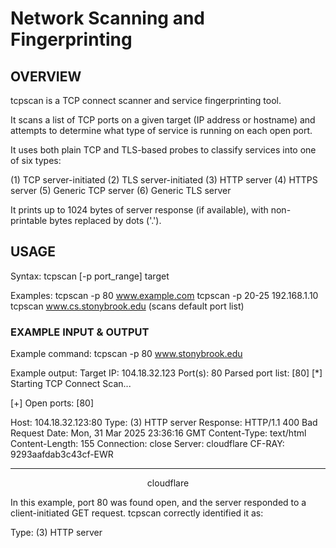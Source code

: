 # Network Scanning and Fingerprinting

## OVERVIEW

tcpscan is a TCP connect scanner and service fingerprinting tool.

It scans a list of TCP ports on a given target (IP address or hostname) and 
attempts to determine what type of service is running on each open port. 

It uses both plain TCP and TLS-based probes to classify services into one of 
six types:

  (1) TCP server-initiated
  (2) TLS server-initiated
  (3) HTTP server
  (4) HTTPS server
  (5) Generic TCP server
  (6) Generic TLS server

It prints up to 1024 bytes of server response (if available), with 
non-printable bytes replaced by dots ('.').


## USAGE

Syntax:
    tcpscan [-p port_range] target

Examples:
    tcpscan -p 80 www.example.com
    tcpscan -p 20-25 192.168.1.10
    tcpscan www.cs.stonybrook.edu      (scans default port list)


### EXAMPLE INPUT & OUTPUT

Example command:
    tcpscan -p 80 www.stonybrook.edu

Example output:
Target IP: 104.18.32.123
Port(s): 80
Parsed port list: [80]
[*] Starting TCP Connect Scan...

[+] Open ports: [80]

Host: 104.18.32.123:80
Type: (3) HTTP server
Response:
  HTTP/1.1 400 Bad Request
  Date: Mon, 31 Mar 2025 23:36:16 GMT
  Content-Type: text/html
  Content-Length: 155
  Connection: close
  Server: cloudflare
  CF-RAY: 9293aafdab3c43cf-EWR
  
  <html>
  <head><title>400 Bad Request</title></head>
  <body>
  <hr><center>cloudflare</center>
  </body>
  </html>

In this example, port 80 was found open, and the server responded to a 
client-initiated GET request. tcpscan correctly identified it as:

  Type: (3) HTTP server


